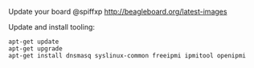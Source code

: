 Update your board @spiffxp http://beagleboard.org/latest-images

Update and install tooling:

```
apt-get update
apt-get upgrade
apt-get install dnsmasq syslinux-common freeipmi ipmitool openipmi
```
 
 
